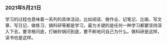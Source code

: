 ### 2021年5月21日
学习的过程也意味着一系列的具体活动，比如阅读、做作业、记笔记、比喻、写文章、写日记、做练习、搞科研等都是学习，最为关键的是任何一种学习都要坚持深入下去，要寻根问底，打破砂锅问到底，要不断地问自己为什么。做科研是这样，读书也是这样。

